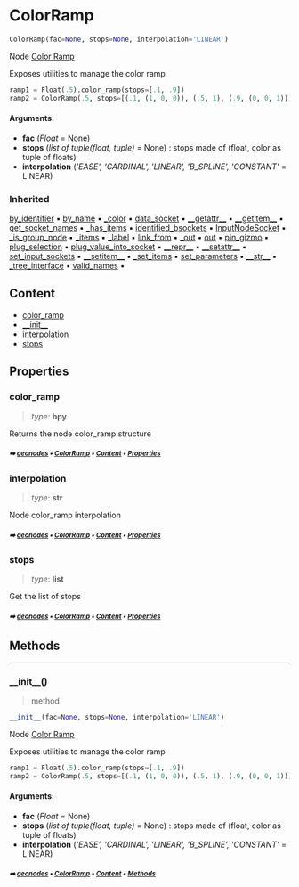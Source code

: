 # ColorRamp

``` python
ColorRamp(fac=None, stops=None, interpolation='LINEAR')
```

Node [Color Ramp](https://docs.blender.org/manual/en/latest/modeling/geometry_nodes/../../editors/texture_node/types/converter/color_ramp.html)

Exposes utilities to manage the color ramp

``` python
ramp1 = Float(.5).color_ramp(stops=[.1, .9])
ramp2 = ColorRamp(.5, stops=[(.1, (1, 0, 0)), (.5, 1), (.9, (0, 0, 1))])
```

#### Arguments:
- **fac** (_Float_ = None)
- **stops** (_list of tuple(float, tuple)_ = None) : stops made of (float, color as tuple of floats)
- **interpolation** (_'EASE', 'CARDINAL', 'LINEAR', 'B_SPLINE', 'CONSTANT'_ = LINEAR)

### Inherited

[by_identifier](node.md#by_identifier) :black_small_square: [by_name](node.md#by_name) :black_small_square: [\_color](node.md#_color) :black_small_square: [data_socket](node.md#data_socket) :black_small_square: [\_\_getattr__](domain.md#__getattr__) :black_small_square: [\_\_getitem__](node.md#__getitem__) :black_small_square: [get_socket_names](node.md#get_socket_names) :black_small_square: [\_has_items](node.md#_has_items) :black_small_square: [identified_bsockets](node.md#identified_bsockets) :black_small_square: [InputNodeSocket](node.md#inputnodesocket) :black_small_square: [\_is_group_node](node.md#_is_group_node) :black_small_square: [\_items](node.md#_items) :black_small_square: [\_label](node.md#_label) :black_small_square: [link_from](node.md#link_from) :black_small_square: [\_out](node.md#_out) :black_small_square: [out](color.md#out) :black_small_square: [pin_gizmo](node.md#pin_gizmo) :black_small_square: [plug_selection](node.md#plug_selection) :black_small_square: [plug_value_into_socket](node.md#plug_value_into_socket) :black_small_square: [\_\_repr__](core-treea-node.md#__repr__) :black_small_square: [\_\_setattr__](domain.md#__setattr__) :black_small_square: [set_input_sockets](node.md#set_input_sockets) :black_small_square: [\_\_setitem__](node.md#__setitem__) :black_small_square: [\_set_items](node.md#_set_items) :black_small_square: [set_parameters](node.md#set_parameters) :black_small_square: [\_\_str__](core-treea-node.md#__str__) :black_small_square: [\_tree_interface](node.md#_tree_interface) :black_small_square: [valid_names](node.md#valid_names) :black_small_square:

## Content

- [color_ramp](colorramp.md#color_ramp)
- [\_\_init__](colorramp.md#__init__)
- [interpolation](colorramp.md#interpolation)
- [stops](colorramp.md#stops)

## Properties



### color_ramp

> _type_: **bpy**
>

Returns the node color_ramp structure

##### <sub>:arrow_right: [geonodes](index.md#geonodes) :black_small_square: [ColorRamp](colorramp.md#colorramp) :black_small_square: [Content](colorramp.md#content) :black_small_square: [Properties](colorramp.md#properties)</sub>

### interpolation

> _type_: **str**
>

Node color_ramp interpolation

##### <sub>:arrow_right: [geonodes](index.md#geonodes) :black_small_square: [ColorRamp](colorramp.md#colorramp) :black_small_square: [Content](colorramp.md#content) :black_small_square: [Properties](colorramp.md#properties)</sub>

### stops

> _type_: **list**
>

Get the list of stops

##### <sub>:arrow_right: [geonodes](index.md#geonodes) :black_small_square: [ColorRamp](colorramp.md#colorramp) :black_small_square: [Content](colorramp.md#content) :black_small_square: [Properties](colorramp.md#properties)</sub>

## Methods



----------
### \_\_init__()

> method

``` python
__init__(fac=None, stops=None, interpolation='LINEAR')
```

Node [Color Ramp](https://docs.blender.org/manual/en/latest/modeling/geometry_nodes/../../editors/texture_node/types/converter/color_ramp.html)

Exposes utilities to manage the color ramp

``` python
ramp1 = Float(.5).color_ramp(stops=[.1, .9])
ramp2 = ColorRamp(.5, stops=[(.1, (1, 0, 0)), (.5, 1), (.9, (0, 0, 1))])
```

#### Arguments:
- **fac** (_Float_ = None)
- **stops** (_list of tuple(float, tuple)_ = None) : stops made of (float, color as tuple of floats)
- **interpolation** (_'EASE', 'CARDINAL', 'LINEAR', 'B_SPLINE', 'CONSTANT'_ = LINEAR)

##### <sub>:arrow_right: [geonodes](index.md#geonodes) :black_small_square: [ColorRamp](colorramp.md#colorramp) :black_small_square: [Content](colorramp.md#content) :black_small_square: [Methods](colorramp.md#methods)</sub>